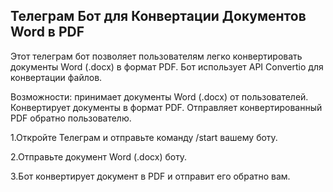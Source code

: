 Телеграм Бот для Конвертации Документов Word в PDF
---

Этот телеграм бот позволяет пользователям легко конвертировать документы Word (.docx) в формат PDF. Бот использует API Convertio для конвертации файлов.

Возможности: принимает документы Word (.docx) от пользователей.
Конвертирует документы в формат PDF.
Отправляет конвертированный PDF обратно пользователю.

1.Откройте Телеграм и отправьте команду /start вашему боту.

2.Отправьте документ Word (.docx) боту.

3.Бот конвертирует документ в PDF и отправит его обратно вам.
